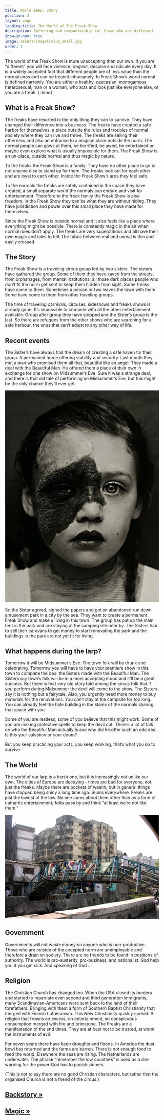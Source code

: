 ```yaml
---
title: World &amp; Story
position: 2
layout: page
landing-title: The World of The Freak Show
description: Suffering and companionship for those who are different
show-in-nav: true
image: assets/images/slum_small.jpg
order: 2
---
```


The world of the Freak Show is more unaccepting than our own. If you are “different” you will  face violence, neglect, despise and ridicule every day. It is a widely accepted fact that different people are of less value than the normal ones and can be treated inhumanely. In Freak Show’s world normal is defined narrowly. You are either a healthy, caucasian, monogamous heterosexual, man or a woman, who acts and look just like everyone else, or you are a freak.
{:.lead}

<div class="row">
<div class="6u 12u(small)" markdown="1">

## What is a Freak Show?

The freaks have resorted to the only thing they can to survive. They have changed their difference into a business. The freaks have created a safe harbor for themselves, a place outside the rules and troubles of normal society where they can live and thrive. The freaks are selling their otherness and also an entrance to a magical place outside the norm. The normal people can gawk at them, be horrified, be awed, be entertained or maybe even explore what is usually impossible for them. The Freak Show is an un-place, outside normal and thus magic by nature.

To the freaks the Freak Show is a family. They have no other place to go to nor anyone else to stand up for them. The freaks look out for each other and are loyal to each other. Inside the Freak Show’s area they feel safe.

To the normals the freaks are safely contained in the space they have created, a small separate world the normals can endure and visit for entertainment. Therefore to the freak family the Freak Show is also freedom. In the Freak Show they can be what they are without hiding. They have jurisdiction and power over this small place they have made for themselves.

Since the Freak Show is outside normal and it also feels like a place where everything might be possible. There is constantly magic in the air when normal rules don’t apply. The freaks are very superstitious and all have their own magic and tales to tell. The fabric between real and unreal is thin and easily crossed.

## The Story

The Freak Show is a traveling circus group led by two sisters. The sisters have gathered the group. Some of them they have saved from the streets, from orphanages, from mental institutions, all those dark places people who don’t fit the norm get sent to keep them hidden from sight. Some freaks have come to them. Sometimes a person or two leaves the town with them. Some have come to them from other traveling groups.


The time of traveling carnivals, circuses, sideshows and freaks shows is already gone. It’s impossible to compete with all the other entertainment available. Group after group they have stopped and the Sister’s group is the last. So there are refugees from the other shows who are searching for a safe harbour, the ones that can’t adjust to any other way of life.

## Recent events

The Sister’s have always had the dream of creating a safe haven for their group. A permanent home offering stability and security. Last month they met a man who promised them all that, beautiful like an angel. They made a deal with the Beautiful Man. He offered them a place of their own in exchange for one show on Midsummer’s Eve. Sure it was a strange deal, and there is that old tale of performing on Midsummer’s Eve, but this might be the only chance they’ll ever get.

<img class="image right" src="assets/images/krop2.jpg" alt=""/>

So the Sister agreed, signed the papers and got an abandoned run down amusement park in a city by the sea. They want to create a permanent Freak Show and make a living in this town. The group has put up the main tent in the park and are staying at the camping site near by. The Sisters had to sell their caravans to get money to start renovating the park and the buildings in the park are not yet fit for living.


## What happens during the larp?

Tomorrow it will be Midsummer’s Eve. The town folk will be drunk and celebrating. Tomorrow you will have to have your premiere show in this town to complete the deal the Sisters made with the Beautiful Man. The Sisters say town’s folk will be in a more accepting mood and it’ll be a great success. But there is that very old story told among the circus folk that if you perform during Midsummer the devil will come to the show. The Sisters say it is nothing but a fairytale. Also, you urgently need more money to buy materials for the renovations. You can’t stay at the campsite for too long. You can already feel the hate building in the stares of the normals sharing that space with you.

Some of you are restless, some of you believe that this might work. Some of you are making protective spells to keep the devil out. There’s a lot of talk on who the Beautiful Man actually is and why did he offer such an odd deal. Is this your salvation or your doom?

But you keep practicing your acts, you keep working, that’s what you do to survive.


</div>

<div class="6u 12u(small)" markdown="1">

## The World

The world of our larp is a harsh one, but it is increasingly not unlike our own.  The cities of Europe are decaying - times are bad for everyone, not just the freaks. Maybe there are pockets of wealth, but in general things have stopped being shiny a long time ago. Slums everywhere. Freaks are just the lowest of the low.  No one cares about them other than as a form of cathartic entertainment; folks pass by and think “at least we’re not like them.”

<img  class="image fit" src="assets/images/slum.jpg" alt=""/>

## Government

Governments will not waste money on anyone who is non-productive.  Those who are outside of the accepted norm are unemployable and therefore a drain on society.  There are no friends to be found in positions of authority. The world is pro-austerity, pro-business, and nationalist. God help you if you get sick. And speaking of God ...

## Religion

The Christian Church has changed too.  When the USA closed its borders and started to repatriate even second and third generation immigrants, many Scandinavian-Americans were sent back to the land of their forefathers.  Bringing with them a form of Southern Baptist Christianity that merged with Finnish Lutheranism.  This New Christianity quickly spread.  A religion that frowns on excess, on entertainment, on conspicuous consumption merged with fire and brimstone.  The Freaks are a manifestation of the end times.  They are at best not to be trusted, at worst the instruments of evil.

For seven years there have been droughts and floods.  In America the dust bowl has returned and the farms are barren.  There is not enough food to feed the world.  Elsewhere the seas are rising.  The Netherlands are underwater.  The phrase “remember the low countries” is used as a dire warning for the power God has to punish sinners.

(This is not to say there are no good Christian characters, but rather that the organised Church is not a friend of the circus.)

## <a href="/backstory.html">Backstory &raquo;</a>

## <a href="/magic.html">Magic &raquo;</a>

</div>
</div>
